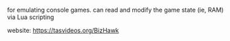 for emulating console games. can read and modify the game state (ie, RAM) via Lua scripting

website: https://tasvideos.org/BizHawk

